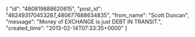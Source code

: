  {
   "id": "480819888620615",
   "post_id": "462493170453287_480677688634835",
   "from_name": "Scott Duncan",
   "message": "Money of EXCHANGE is just DEBT IN TRANSIT.",
   "created_time": "2013-02-14T07:33:35+0000"
 }
